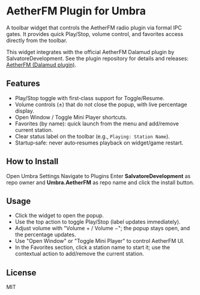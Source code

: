 # AetherFM Plugin for Umbra

A toolbar widget that controls the AetherFM radio plugin via formal IPC gates. It provides quick Play/Stop, volume control, and favorites access directly from the toolbar.

This widget integrates with the official AetherFM Dalamud plugin by SalvatoreDevelopment. See the plugin repository for details and releases: [AetherFM (Dalamud plugin)](https://github.com/SalvatoreDevelopment/AetherFM).

## Features
- Play/Stop toggle with first‑class support for Toggle/Resume.
- Volume controls (±) that do not close the popup, with live percentage display.
- Open Window / Toggle Mini Player shortcuts.
- Favorites (by name): quick launch from the menu and add/remove current station.
- Clear status label on the toolbar (e.g., `Playing: Station Name`).
- Startup‑safe: never auto‑resumes playback on widget/game restart.

## How to Install
Open Umbra Settings
Navigate to Plugins
Enter **SalvatoreDevelopment** as repo owner and **Umbra.AetherFM** as repo name and click the install button.

## Usage
- Click the widget to open the popup.
- Use the top action to toggle Play/Stop (label updates immediately).
- Adjust volume with "Volume + / Volume −"; the popup stays open, and the percentage updates.
- Use "Open Window" or "Toggle Mini Player" to control AetherFM UI.
- In the Favorites section, click a station name to start it; use the contextual action to add/remove the current station.

## License
MIT
